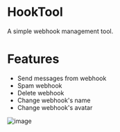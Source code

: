 # HookTool
A simple webhook management tool.

# Features
- Send messages from webhook
- Spam webhook
- Delete webhook
- Change webhook's name
- Change webhook's avatar

![image](https://github.com/FlashGriefs/HookTool/assets/140736136/2acfcfc7-6a4f-42eb-a11d-96e283d0fe5e)
